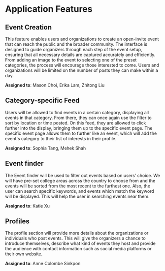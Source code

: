 # Application Features

## Event Creation

This feature enables users and organizations to create an open-invite event that can reach the public and the broader community. The interface is designed to guide organizers through each step of the event setup, ensuring that all necessary details are captured accurately and efficiently. From adding an image to the event to selecting one of the preset categories, the process will encourage those interested to come. Users and organizations will be limited on the number of posts they can make within a day. 


**Assigned to**: Mason Choi, Erika Lam, Zhitong Liu
  
## Category-specific Feed

Users will be allowed to find events in a certain category, displaying all events in that category. From there, they can once again use the filter to sort by location or time posted. On this feed, they are allowed to click further into the display, bringing them up to the specific event page. The specific event page allows them to further like an event, which will add the event's category to their list of interests in their profile.


**Assigned to**: Sophia Tang, Mehek Shah

## Event finder
The Event finder will be used to filter out events based on users' choice. We will have pre-set college areas across the country to choose from and the events will be sorted from the most recent to the furthest one. Also, the user can search specific keywords, and events which match the keyword will be displayed. This will help the user in searching events near them.

**Assigned to**: Katie Xu

## Profiles
The profile section will provide more details about the organizations or individuals who post events. This will give the organizers a chance to introduce themselves, describe what kind of events they host and provide the audience with contact information such as social media platforms or their own website.

**Assigned to**: Anne Colombe Sinkpon
